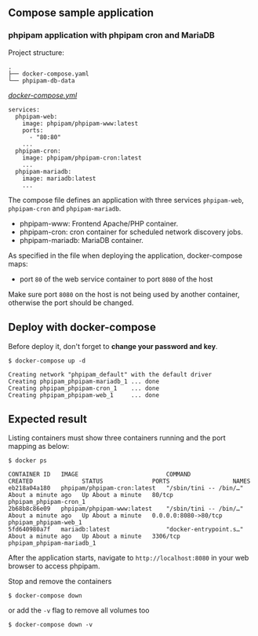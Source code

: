 ## Compose sample application
### phpipam application with phpipam cron and MariaDB

Project structure:
```
.
├── docker-compose.yaml
└── phpipam-db-data
```

[_docker-compose.yml_](docker-compose.yml)
```
services:
  phpipam-web:
    image: phpipam/phpipam-www:latest
    ports:
      - "80:80"
    ...
  phpipam-cron:
    image: phpipam/phpipam-cron:latest
    ...
  phpipam-mariadb:
    image: mariadb:latest
    ...
```
The compose file defines an application with three services `phpipam-web`, `phpipam-cron` and `phpipam-mariadb`.
- phpipam-www: Frontend Apache/PHP container.
- phpipam-cron: cron container for scheduled network discovery jobs.
- phpipam-mariadb: MariaDB container.

As specified in the file when deploying the application, docker-compose maps:
- port `80` of the web service container to port `8080` of the host

Make sure port `8080` on the host is not being used by another container, otherwise the port should be changed.

## Deploy with docker-compose
Before deploy it, don't forget to **change your password and key**.

```
$ docker-compose up -d

Creating network "phpipam_default" with the default driver
Creating phpipam_phpipam-mariadb_1 ... done
Creating phpipam_phpipam-cron_1    ... done
Creating phpipam_phpipam-web_1     ... done
```

## Expected result

Listing containers must show three containers running and the port mapping as below:
```
$ docker ps

CONTAINER ID   IMAGE                         COMMAND                  CREATED              STATUS              PORTS                  NAMES
eb218a04a180   phpipam/phpipam-cron:latest   "/sbin/tini -- /bin/…"   About a minute ago   Up About a minute   80/tcp                 phpipam_phpipam-cron_1
2b68b8c86e09   phpipam/phpipam-www:latest    "/sbin/tini -- /bin/…"   About a minute ago   Up About a minute   0.0.0.0:8080->80/tcp   phpipam_phpipam-web_1
5fd640980a7f   mariadb:latest                "docker-entrypoint.s…"   About a minute ago   Up About a minute   3306/tcp               phpipam_phpipam-mariadb_1
```

After the application starts, navigate to `http://localhost:8080` in your web browser to access phpipam.

Stop and remove the containers
```
$ docker-compose down
```
or add the `-v` flag to remove all volumes too
```
$ docker-compose down -v
```
